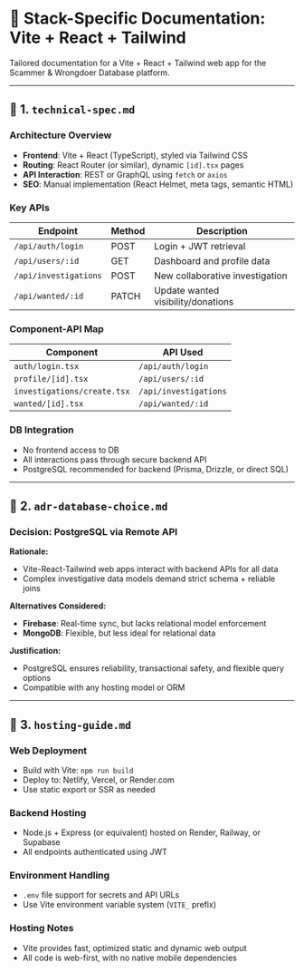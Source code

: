 # 📘 Stack-Specific Documentation: Vite + React + Tailwind

Tailored documentation for a Vite + React + Tailwind web app for the Scammer & Wrongdoer Database platform.

---

## 📁 1. `technical-spec.md`

### Architecture Overview

* **Frontend**: Vite + React (TypeScript), styled via Tailwind CSS
* **Routing**: React Router (or similar), dynamic `[id].tsx` pages
* **API Interaction**: REST or GraphQL using `fetch` or `axios`
* **SEO**: Manual implementation (React Helmet, meta tags, semantic HTML)

### Key APIs

| Endpoint              | Method | Description                        |
| --------------------- | ------ | ---------------------------------- |
| `/api/auth/login`     | POST   | Login + JWT retrieval              |
| `/api/users/:id`      | GET    | Dashboard and profile data         |
| `/api/investigations` | POST   | New collaborative investigation    |
| `/api/wanted/:id`     | PATCH  | Update wanted visibility/donations |

### Component-API Map

| Component               | API Used              |
| ----------------------- | --------------------- |
| `auth/login.tsx`        | `/api/auth/login`     |
| `profile/[id].tsx`      | `/api/users/:id`      |
| `investigations/create.tsx` | `/api/investigations` |
| `wanted/[id].tsx`       | `/api/wanted/:id`     |

### DB Integration

* No frontend access to DB
* All interactions pass through secure backend API
* PostgreSQL recommended for backend (Prisma, Drizzle, or direct SQL)

---

## 📁 2. `adr-database-choice.md`

### Decision: PostgreSQL via Remote API

**Rationale:**

* Vite-React-Tailwind web apps interact with backend APIs for all data
* Complex investigative data models demand strict schema + reliable joins

**Alternatives Considered:**

* **Firebase**: Real-time sync, but lacks relational model enforcement
* **MongoDB**: Flexible, but less ideal for relational data

**Justification:**

* PostgreSQL ensures reliability, transactional safety, and flexible query options
* Compatible with any hosting model or ORM

---

## 📁 3. `hosting-guide.md`

### Web Deployment

* Build with Vite: `npm run build`
* Deploy to: Netlify, Vercel, or Render.com
* Use static export or SSR as needed

### Backend Hosting

* Node.js + Express (or equivalent) hosted on Render, Railway, or Supabase
* All endpoints authenticated using JWT

### Environment Handling

* `.env` file support for secrets and API URLs
* Use Vite environment variable system (`VITE_` prefix)

### Hosting Notes

* Vite provides fast, optimized static and dynamic web output
* All code is web-first, with no native mobile dependencies 